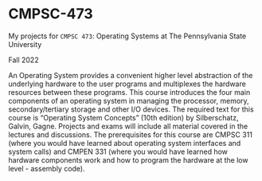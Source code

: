 # CMPSC-473
My projects for ```CMPSC 473```: Operating Systems at The Pennsylvania State University

Fall 2022

An Operating System provides a convenient higher level abstraction of the underlying hardware to the user programs and multiplexes the hardware resources between these programs. This course introduces the four main components of an operating system in managing the processor, memory, secondary/tertiary storage and other I/O devices. The required text for this course is “Operating System Concepts” (10th edition) by Silberschatz, Galvin, Gagne. Projects and exams will include all material covered in the lectures and discussions. The prerequisites for this course are CMPSC 311 (where you would have learned about operating system interfaces and system calls) and CMPEN 331 (where you would have learned how hardware components work and how to program the hardware at the low level - assembly code).
